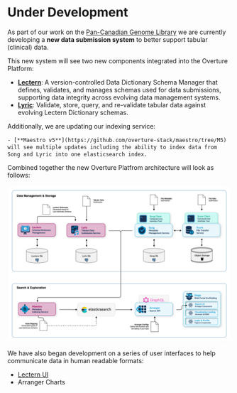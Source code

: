 # Under Development

As part of our work on the [Pan-Canadian Genome Library](https://oicr.on.ca/first-ever-national-library-of-genomic-data-will-help-personalize-cancer-treatment-in-canada-and-around-the-world/) we are currently developing a **new data submission system** to better
support tabular (clinical) data.

This new system will see two new components integrated into the Overture Platform:

- [**Lectern**](https://docs.overtue.bio/docs/core-software/lectern/overview): A version-controlled Data Dictionary Schema Manager that defines, validates, and manages schemas used for data submissions, supporting data integrity across evolving data management systems.
- [**Lyric**](/docs/under-development/lyric/): Validate, store, query, and re-validate tabular data against evolving Lectern Dictionary schemas.

Additionally, we are updating our indexing service:

    - [**Maestro v5**](https://github.com/overture-stack/maestro/tree/M5) will see multiple updates including the ability to index data from Song and Lyric into one elasticsearch index.

Combined together the new Overture Platfrom architecture will look as follows:

![Submission System Architecture](./images/submission-system.svg "Updated Overture Submission System")

We have also began development on a series of user interfaces to help communicate data in human readable formats:

- [Lectern UI](./02-lecternViewer.md)
- Arranger Charts
